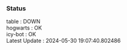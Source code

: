### Status


table : DOWN  
hogwarts : OK  
icy-bot : OK  
Latest Update : 2024-05-30 19:07:40.802486
